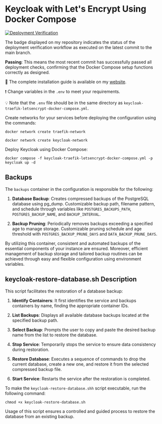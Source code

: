 # Keycloak with Let's Encrypt Using Docker Compose

[![Deployment Verification](https://github.com/heyvaldemar/keycloak-traefik-letsencrypt-docker-compose/actions/workflows/00-deployment-verification.yml/badge.svg)](https://github.com/heyvaldemar/keycloak-traefik-letsencrypt-docker-compose/actions)

The badge displayed on my repository indicates the status of the deployment verification workflow as executed on the latest commit to the main branch.

**Passing**: This means the most recent commit has successfully passed all deployment checks, confirming that the Docker Compose setup functions correctly as designed.

📙 The complete installation guide is available on my [website](https://www.heyvaldemar.com/install-keycloak-using-docker-compose/).

❗ Change variables in the `.env` to meet your requirements.

💡 Note that the `.env` file should be in the same directory as `keycloak-traefik-letsencrypt-docker-compose.yml`.

Create networks for your services before deploying the configuration using the commands:

`docker network create traefik-network`

`docker network create keycloak-network`

Deploy Keycloak using Docker Compose:

`docker compose -f keycloak-traefik-letsencrypt-docker-compose.yml -p keycloak up -d`

## Backups

The `backups` container in the configuration is responsible for the following:

1. **Database Backup**: Creates compressed backups of the PostgreSQL database using pg_dump.
Customizable backup path, filename pattern, and schedule through variables like `POSTGRES_BACKUPS_PATH`, `POSTGRES_BACKUP_NAME`, and `BACKUP_INTERVAL`.

2. **Backup Pruning**: Periodically removes backups exceeding a specified age to manage storage. Customizable pruning schedule and age threshold with `POSTGRES_BACKUP_PRUNE_DAYS` and `DATA_BACKUP_PRUNE_DAYS`.

By utilizing this container, consistent and automated backups of the essential components of your instance are ensured. Moreover, efficient management of backup storage and tailored backup routines can be achieved through easy and flexible configuration using environment variables.

## keycloak-restore-database.sh Description

This script facilitates the restoration of a database backup:

1. **Identify Containers**: It first identifies the service and backups containers by name, finding the appropriate container IDs.

2. **List Backups**: Displays all available database backups located at the specified backup path.

3. **Select Backup**: Prompts the user to copy and paste the desired backup name from the list to restore the database.

4. **Stop Service**: Temporarily stops the service to ensure data consistency during restoration.

5. **Restore Database**: Executes a sequence of commands to drop the current database, create a new one, and restore it from the selected compressed backup file.

6. **Start Service**: Restarts the service after the restoration is completed.

To make the `keycloak-restore-database.shh` script executable, run the following command:

`chmod +x keycloak-restore-database.sh`

Usage of this script ensures a controlled and guided process to restore the database from an existing backup.
